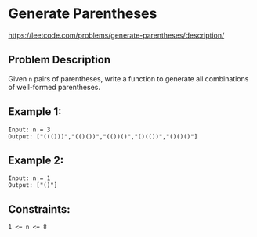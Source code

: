 # Generate Parentheses

https://leetcode.com/problems/generate-parentheses/description/

## Problem Description

Given `n` pairs of parentheses, write a function to generate all combinations of well-formed parentheses.

## Example 1:

```text
Input: n = 3
Output: ["((()))","(()())","(())()","()(())","()()()"]
```

## Example 2:

```text
Input: n = 1
Output: ["()"]
```

## Constraints:

```text
1 <= n <= 8
```
